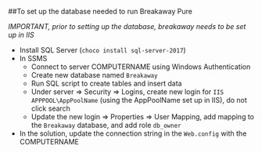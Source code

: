 ##To set up the database needed to run Breakaway Pure

_IMPORTANT, prior to setting up the database, breakaway needs to be set up in IIS_

- Install SQL Server (`choco install sql-server-2017`)
- In SSMS
  - Connect to server COMPUTERNAME using Windows Authentication
  - Create new database named `Breakaway`
  - Run SQL script to create tables and insert data
  - Under server => Security => Logins, create new login for `IIS APPPOOL\AppPoolName` (using the AppPoolName set up in IIS), do not click search
  - Update the new login => Properties => User Mapping, add mapping to the `Breakaway` database, and add role `db_owner`
- In the solution, update the connection string in the `Web.config` with the COMPUTERNAME